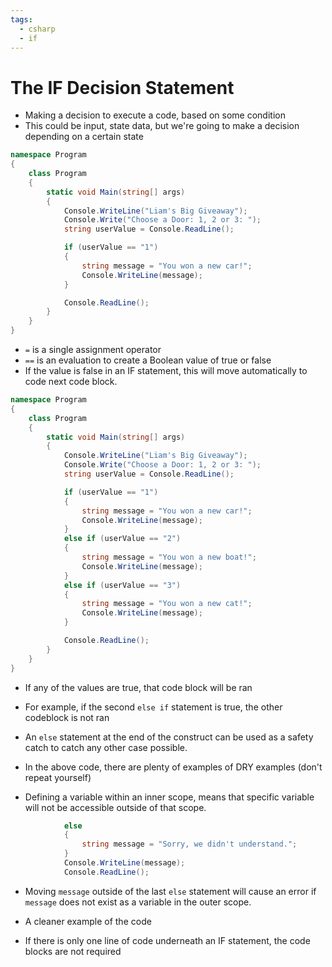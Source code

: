 ```yaml
---
tags:
  - csharp
  - if
---
```

# The IF Decision Statement

* Making a decision to execute a code, based on some condition
* This could be input, state data, but we're going to make a decision depending on a certain state

```c#
namespace Program
{
    class Program
    {
        static void Main(string[] args)
        {
            Console.WriteLine("Liam's Big Giveaway");
            Console.Write("Choose a Door: 1, 2 or 3: ");
            string userValue = Console.ReadLine();

            if (userValue == "1")
            {
                string message = "You won a new car!";
                Console.WriteLine(message);
            }

            Console.ReadLine();
        }
    }
}
```

* `=` is a single assignment operator
* `==` is an evaluation to create a Boolean value of true or false
* If the value is false in an IF statement, this will move automatically to code next code block.

```c#
namespace Program
{
    class Program
    {
        static void Main(string[] args)
        {
            Console.WriteLine("Liam's Big Giveaway");
            Console.Write("Choose a Door: 1, 2 or 3: ");
            string userValue = Console.ReadLine();

            if (userValue == "1")
            {
                string message = "You won a new car!";
                Console.WriteLine(message);
            }
            else if (userValue == "2")
            {
                string message = "You won a new boat!";
                Console.WriteLine(message);
            }
            else if (userValue == "3")
            {
                string message = "You won a new cat!";
                Console.WriteLine(message);
            }

            Console.ReadLine();
        }
    }
}
```
* If any of the values are true, that code block will be ran
* For example, if the second `else if` statement is true, the other codeblock is not ran

* An `else` statement at the end of the construct can be used as a safety catch to catch any other case possible.

* In the above code, there are plenty of examples of DRY examples (don't repeat yourself)
* Defining a variable within an inner scope, means that specific variable will not be accessible outside of that scope.
```c#
            else
            {
                string message = "Sorry, we didn't understand.";
            }
            Console.WriteLine(message);
            Console.ReadLine();
```
* Moving `message` outside of the last `else` statement will cause an error if `message` does not exist as a variable in the outer scope.
* A cleaner example of the code 

* If there is only one line of code underneath an IF statement, the code blocks are not required

